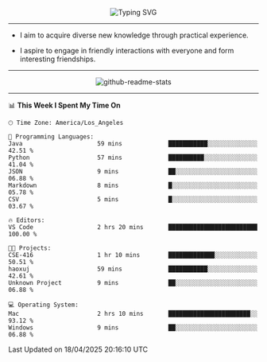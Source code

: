 <p align="center">
  <img src="https://readme-typing-svg.demolab.com?font=Fira+Code&weight=500&size=32&duration=2500&pause=1600&center=true&vCenter=true&random=false&width=1024&height=64&lines=Hi+there+%F0%9F%91%8B;I'm+delighted+you+could+make+it+here+%F0%9F%8E%89;I'm+Harry%2C+a+college+student+still+finding+my+way" alt="Typing SVG" />
</p>


---


- I aim to acquire diverse new knowledge through practical experience.

- I aspire to engage in friendly interactions with everyone and form interesting friendships.


---


<p align="center">
  <img src="https://github-readme-stats.vercel.app/api?username=Harry-Jing&show_icons=true" alt="github-readme-stats"/>
</p>


---

<!--START_SECTION:waka-->
📊 **This Week I Spent My Time On** 

```text
🕑︎ Time Zone: America/Los_Angeles

💬 Programming Languages: 
Java                     59 mins             ███████████░░░░░░░░░░░░░░   42.51 % 
Python                   57 mins             ██████████░░░░░░░░░░░░░░░   41.04 % 
JSON                     9 mins              ██░░░░░░░░░░░░░░░░░░░░░░░   06.88 % 
Markdown                 8 mins              █░░░░░░░░░░░░░░░░░░░░░░░░   05.78 % 
CSV                      5 mins              █░░░░░░░░░░░░░░░░░░░░░░░░   03.67 % 

🔥 Editors: 
VS Code                  2 hrs 20 mins       █████████████████████████   100.00 % 

🐱‍💻 Projects: 
CSE-416                  1 hr 10 mins        █████████████░░░░░░░░░░░░   50.51 % 
haoxuj                   59 mins             ███████████░░░░░░░░░░░░░░   42.61 % 
Unknown Project          9 mins              ██░░░░░░░░░░░░░░░░░░░░░░░   06.88 % 

💻 Operating System: 
Mac                      2 hrs 10 mins       ███████████████████████░░   93.12 % 
Windows                  9 mins              ██░░░░░░░░░░░░░░░░░░░░░░░   06.88 % 
```


 Last Updated on 18/04/2025 20:16:10 UTC
<!--END_SECTION:waka-->
